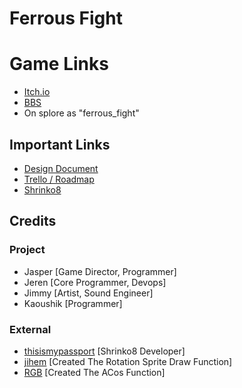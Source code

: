 # Ferrous Fight

# Game Links
- [Itch.io](https://jeraquel.itch.io/ferrous-fight)
- [BBS](https://www.lexaloffle.com/bbs/?tid=51931)
- On splore as "ferrous_fight"

## Important Links
- [Design Document](https://docs.google.com/document/d/1cdd3pdNITeIYohnU7j1p6ek8NbD_pG9kevsfCBfXnQQ/edit)
- [Trello / Roadmap](https://trello.com/b/IxeCKIFN/cdm176towerdefense)
- [Shrinko8](https://github.com/thisismypassport/shrinko8)

## Credits
### Project
- Jasper [Game Director, Programmer]
- Jeren [Core Programmer, Devops]
- Jimmy [Artist, Sound Engineer]
- Kaoushik [Programmer]
### External
- [thisismypassport](https://github.com/thisismypassport) [Shrinko8 Developer]
- [jihem](https://www.lexaloffle.com/bbs/?uid=11167) [Created The Rotation Sprite Draw Function]
- [RGB](https://www.lexaloffle.com/bbs/?uid=11963) [Created The ACos Function]
